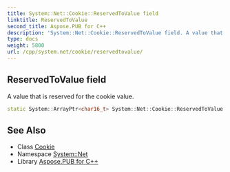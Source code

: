 ```yaml
---
title: System::Net::Cookie::ReservedToValue field
linktitle: ReservedToValue
second_title: Aspose.PUB for C++
description: 'System::Net::Cookie::ReservedToValue field. A value that is reserved for the cookie value in C++.'
type: docs
weight: 5800
url: /cpp/system.net/cookie/reservedtovalue/
---
```

## ReservedToValue field


A value that is reserved for the cookie value.

```cpp
static System::ArrayPtr<char16_t> System::Net::Cookie::ReservedToValue
```

## See Also

* Class [Cookie](../)
* Namespace [System::Net](../../)
* Library [Aspose.PUB for C++](../../../)
